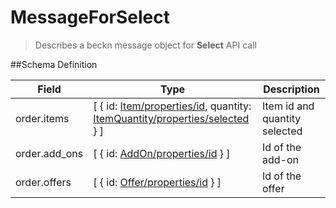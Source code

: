 # MessageForSelect

> Describes a beckn message object for **Select** API call

##Schema Definition

| **Field**     | **Type**                                                                                                                                                                               | **Description**               |
| ------------- | -------------------------------------------------------------------------------------------------------------------------------------------------------------------------------------- | ----------------------------- |
| order.items   | [ { id: [Item/properties/id](/reference/0.9.3/core/schema-reference/item), quantity: [ItemQuantity/properties/selected](/docs/core-specification/schema-reference/itemquantity) } ] | Item id and quantity selected |
| order.add_ons | [ { id: [AddOn/properties/id](/reference/0.9.3/core/schema-reference/addon) } ]                                                                                                     | Id of the add-on              |
| order.offers  | [ { id: [Offer/properties/id](/reference/0.9.3/core/schema-reference/offer) } ]                                                                                                     | Id of the offer               |
